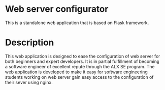 # Web server configurator
This is a standalone web application that is based on Flask framework. 

# Description 
This web application is designed to ease the configuration of web server for both beginners and expert developers.
It is in partial fulfillment of becoming a software engineer of excellent repute through the ALX SE program. 
The web application is developed to make it easy for software engineering students working on web server gain easy access to the configuration of their sever using nginx. 


